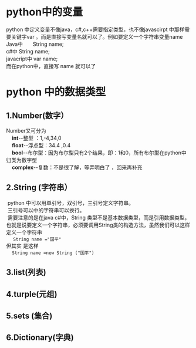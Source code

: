 # python中的变量
python 中定义变量不像java，c#,c++需要指定类型，也不像javascirpt 中那样需要关键字var 。而是直接写变量名就可以了。例如要定义一个字符串变量name<br>
Java中       String name;<br>
c#中         String name;<br>
javacript中     var name;<br>
而在python中，直接写 name 就可以了
# python 中的数据类型
## 1.Number(数字）
Number又可分为<br>
     <b>int</b>--整型 ：1,-4,34,0<br> 
     <b>float</b>--浮点型：34.4 ,0.4<br>
     <b>bool</b>--布尔型：因为布尔型只有2个结果，即：1和0，所有布尔型在python中归类为数字型<br>
     <b>complex</b>--复数：不是很了解，等弄明白了 ，回来再补充<br>
## 2.String (字符串）
  python 中可以用单引号，双引号，三引号定义字符串。<br>
  三引号可以中的字符串可以换行。<br>
  需要注意的是在java c#中，String 类型不是基本数据类型，而是引用数据类型，也就是说要定义一个字符串，必须要调用String类的构造方法，虽然我们可以这样定义一个字符串<br>
    <code> String name ="国平"</code><br>
 但其实 是这样 <br>
     <code>String name =new String ("国平")</code> <br>
       
## 3.list(列表)
## 4.turple(元组)
## 5.sets (集合)
## 6.Dictionary(字典)
